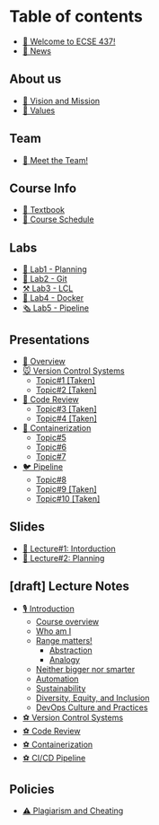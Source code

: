 # Table of contents

* [👋 Welcome to ECSE 437!](README.md)
* [📰 News](news.md)

## About us

* [🚀 Vision and Mission](about-us/vision-mission-and-focus.md)
* [💖 Values](about-us/values.md)

## Team

* [👋 Meet the Team!](team/meet-the-team.md)

## Course Info

* [📖 Textbook](course-info/textbook.md)
* [📅 Course Schedule](course-info/course-schedule.md)

## Labs

* [🌴 Lab1 - Planning](labs/lab1-planning.md)
* [🐊 Lab2 - Git](labs/lab2-git.md)
* [⚒ Lab3 - LCL](labs/lab3-lcl.md)
* [🎁 Lab4 - Docker](labs/lab4-docker.md)
* [🗞 Lab5 - Pipeline](labs/lab5-pipeline.md)

## Presentations

* [👋 Overview](presentations/overview.md)
* [🐭 Version Control Systems](presentations/requesting-time-off/README.md)
  * [Topic#1 \[Taken\]](presentations/requesting-time-off/topic-1-taken.md)
  * [Topic#2 \[Taken\]](presentations/requesting-time-off/topic-2-taken.md)
* [🐯 Code Review](presentations/requesting-time-off-1/README.md)
  * [Topic#3 \[Taken\]](presentations/requesting-time-off-1/topic-3.md)
  * [Topic#4 \[Taken\]](presentations/requesting-time-off-1/topic-4-taken.md)
* [🐨 Containerization](presentations/requesting-time-off-2/README.md)
  * [Topic#5](presentations/requesting-time-off-2/topic-5.md)
  * [Topic#6](presentations/requesting-time-off-2/topic-6.md)
  * [Topic#7](presentations/requesting-time-off-2/topic-7.md)
* [🐦 Pipeline](presentations/requesting-time-off-3/README.md)
  * [Topic#8](presentations/requesting-time-off-3/topic-8.md)
  * [Topic#9 \[Taken\]](presentations/requesting-time-off-3/topic-9.md)
  * [Topic#10 \[Taken\]](presentations/requesting-time-off-3/topic-10.md)

## Slides

* [🙏 Lecture#1: Intorduction](slides/requesting-time-off.md)
* [🙏 Lecture#2: Planning](slides/requesting-time-off-1.md)

## \[draft] Lecture Notes

* [🎙 Introduction](draft-lecture-notes/requesting-time-off/README.md)
  * [Course overview](draft-lecture-notes/requesting-time-off/course-overview.md)
  * [Who am I](draft-lecture-notes/requesting-time-off/who-am-i.md)
  * [Range matters!](draft-lecture-notes/requesting-time-off/range-matters/README.md)
    * [Abstraction](draft-lecture-notes/requesting-time-off/range-matters/abstraction.md)
    * [Analogy](draft-lecture-notes/requesting-time-off/range-matters/analogy.md)
  * [Neither bigger nor smarter](draft-lecture-notes/requesting-time-off/neither-bigger-nor-smarter.md)
  * [Automation](draft-lecture-notes/requesting-time-off/automation.md)
  * [Sustainability](draft-lecture-notes/requesting-time-off/sustainability.md)
  * [Diversity, Equity, and Inclusion](draft-lecture-notes/requesting-time-off/diversity-equity-and-inclusion.md)
  * [DevOps Culture and Practices](draft-lecture-notes/requesting-time-off/devops-culture-and-practices.md)
* [⚽ Version Control Systems](draft-lecture-notes/requesting-time-off-1.md)
* [⚽ Code Review](draft-lecture-notes/requesting-time-off-2.md)
* [⚽ Containerization](draft-lecture-notes/requesting-time-off-3.md)
* [⚽ CI/CD Pipeline](draft-lecture-notes/requesting-time-off-4.md)

## Policies

* [⚠ Plagiarism and Cheating](policies/requesting-time-off.md)
